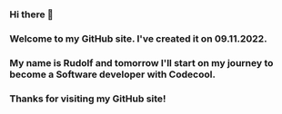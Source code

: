 ### Hi there 👋
### Welcome to my GitHub site. I've created it on 09.11.2022.
### My name is Rudolf and tomorrow I'll start on my journey to become a Software developer with Codecool.
### Thanks for visiting my GitHub site!

<!--
**hrudolf/hrudolf** is a ✨ _special_ ✨ repository because its `README.md` (this file) appears on your GitHub profile.

Here are some ideas to get you started:

- 🔭 I’m currently working on ...
- 🌱 I’m currently learning ...
- 👯 I’m looking to collaborate on ...
- 🤔 I’m looking for help with ...
- 💬 Ask me about ...
- 📫 How to reach me: ...
- 😄 Pronouns: ...
- ⚡ Fun fact: ...
-->
